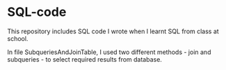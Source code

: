# SQL-code
This repository includes SQL code I wrote when I learnt SQL from class at school. 

In file SubqueriesAndJoinTable, I used two different methods - join and subqueries - to select required results from database.
